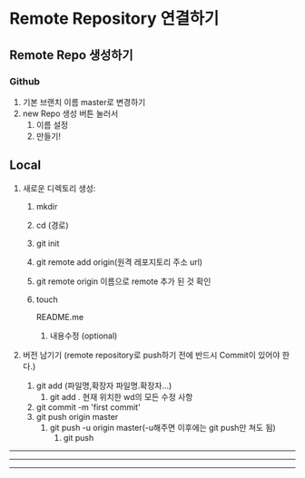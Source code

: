 # Remote Repository 연결하기

## **Remote Repo 생성하기**

### **Github**

1. 기본 브랜치 이름 master로 변경하기
2. new Repo 생성 버튼 눌러서
   1. 이름 설정
   2. 만들기!

## Local

1. 새로운 디렉토리 생성:

   1. mkdir

   2. cd (경로)

   3. git init

   4. git remote add origin(원격 레포지토리 주소 url)

   5. git remote origin 이름으로 remote 추가 된 것 확인

   6. touch 

      README.me

      1. 내용수정 (optional)

2. 버전 남기기 (remote repository로 push하기 전에 반드시 Commit이 있어야 한다.)

   1. git add (파일명,확장자 파일명.확장자...)
      1. git add . 현재 위치한 wd의 모든 수정 사항
   2. git commit -m 'first commit'
   3. git push origin master
      1. git push -u origin master(-u해주면 이후에는 git push만 쳐도 됨)
         1. git push

***

---

___

